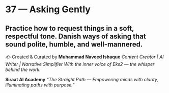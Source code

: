 # 37 — Asking Gently

Practice how to request things in a soft, respectful tone. Danish ways of asking that sound polite, humble, and well-mannered.
---
✍️ Created & Curated by
**Muhammad Naveed Ishaque**
*Content Creator | AI Writer | Narrative Simplifier*
*With the inner voice of Eks2 — the whisper behind the work.*

**Siraat AI Academy**
*“The Straight Path — Empowering minds with clarity, illuminating paths with purpose.”*

